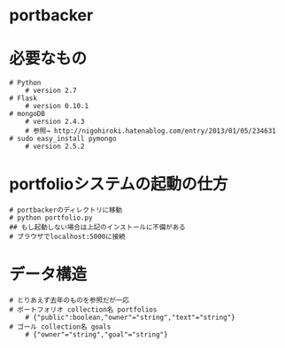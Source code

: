 # portbacker

# 必要なもの
	# Python
		# version 2.7
	# Flask
		# version 0.10.1
	# mongoDB
		# version 2.4.3
		# 参照→ http://nigohiroki.hatenablog.com/entry/2013/01/05/234631
	# sudo easy_install pymongo
		# version 2.5.2

# portfolioシステムの起動の仕方
	# portbackerのディレクトリに移動
	# python portfolio.py
	## もし起動しない場合は上記のインストールに不備がある
	# ブラウザでlocalhost:5000に接続

# データ構造
	# とりあえず去年のものを参照だが一応
	# ポートフォリオ collection名 portfolios
		# {"public":boolean,"owner"="string","text"="string"}
	# ゴール collection名 goals
		# {"owner"="string","goal"="string"}
